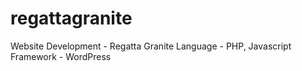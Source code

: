 # regattagranite
Website Development - Regatta Granite
Language - PHP, Javascript
Framework - WordPress
